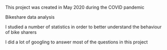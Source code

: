 This project was created in May 2020 during the COVID pandemic

Bikeshare data analysis

I studied a number of statistics in order to better understand the behaviour of bike sharers 

I did a lot of googling to answer most of the questions in this project
